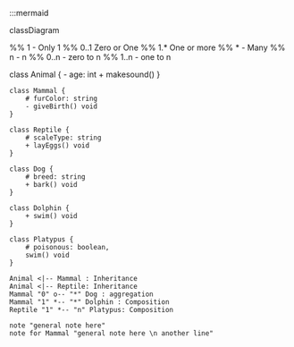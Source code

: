 :::mermaid

classDiagram

%% 1 - Only 1
%% 0..1 Zero or One
%% 1.* One or more
%% * - Many
%% n - n
%% 0..n - zero to n
%% 1..n - one to n

class Animal {
        - age: int
        + makesound()
    }

    class Mammal {
        # furColor: string
        - giveBirth() void
    }

    class Reptile {
        # scaleType: string
        + layEggs() void
    }

    class Dog {
        # breed: string
        + bark() void
    }

    class Dolphin {
        + swim() void
    }

    class Platypus {
        # poisonous: boolean,
        swim() void
    }

    Animal <|-- Mammal : Inheritance
    Animal <|-- Reptile: Inheritance
    Mammal "0" o-- "*" Dog : aggregation
    Mammal "1" *-- "*" Dolphin : Composition
    Reptile "1" *-- "n" Platypus: Composition

    note "general note here"
    note for Mammal "general note here \n another line"